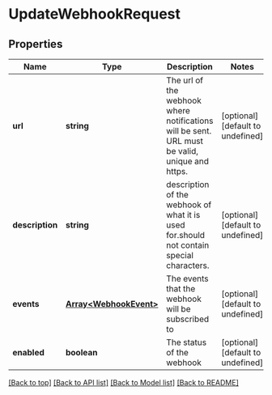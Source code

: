 # UpdateWebhookRequest

## Properties

|Name | Type | Description | Notes|
|------------ | ------------- | ------------- | -------------|
|**url** | **string** | The url of the webhook where notifications will be sent. URL must be valid, unique and https. | [optional] [default to undefined]|
|**description** | **string** | description of the webhook of what it is used for.should not contain special characters. | [optional] [default to undefined]|
|**events** | [**Array&lt;WebhookEvent&gt;**](WebhookEvent.md) | The events that the webhook will be subscribed to | [optional] [default to undefined]|
|**enabled** | **boolean** | The status of the webhook | [optional] [default to undefined]|




[[Back to top]](#) [[Back to API list]](../../README.md#documentation-for-api-endpoints) [[Back to Model list]](../../README.md#documentation-for-models) [[Back to README]](../../README.md)
